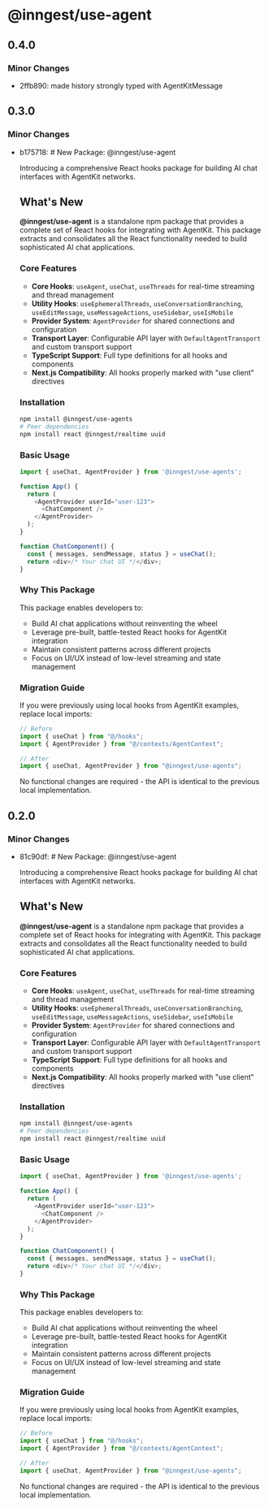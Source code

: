 # @inngest/use-agent

## 0.4.0

### Minor Changes

- 2ffb890: made history strongly typed with AgentKitMessage

## 0.3.0

### Minor Changes

- b175718: # New Package: @inngest/use-agent

  Introducing a comprehensive React hooks package for building AI chat interfaces with AgentKit networks.

  ## What's New

  **@inngest/use-agent** is a standalone npm package that provides a complete set of React hooks for integrating with AgentKit. This package extracts and consolidates all the React functionality needed to build sophisticated AI chat applications.

  ### Core Features

  - **Core Hooks**: `useAgent`, `useChat`, `useThreads` for real-time streaming and thread management
  - **Utility Hooks**: `useEphemeralThreads`, `useConversationBranching`, `useEditMessage`, `useMessageActions`, `useSidebar`, `useIsMobile`
  - **Provider System**: `AgentProvider` for shared connections and configuration
  - **Transport Layer**: Configurable API layer with `DefaultAgentTransport` and custom transport support
  - **TypeScript Support**: Full type definitions for all hooks and components
  - **Next.js Compatibility**: All hooks properly marked with "use client" directives

  ### Installation

  ```bash
  npm install @inngest/use-agents
  # Peer dependencies
  npm install react @inngest/realtime uuid
  ```

  ### Basic Usage

  ```typescript
  import { useChat, AgentProvider } from '@inngest/use-agents';

  function App() {
    return (
      <AgentProvider userId="user-123">
        <ChatComponent />
      </AgentProvider>
    );
  }

  function ChatComponent() {
    const { messages, sendMessage, status } = useChat();
    return <div>/* Your chat UI */</div>;
  }
  ```

  ### Why This Package

  This package enables developers to:

  - Build AI chat applications without reinventing the wheel
  - Leverage pre-built, battle-tested React hooks for AgentKit integration
  - Maintain consistent patterns across different projects
  - Focus on UI/UX instead of low-level streaming and state management

  ### Migration Guide

  If you were previously using local hooks from AgentKit examples, replace local imports:

  ```typescript
  // Before
  import { useChat } from "@/hooks";
  import { AgentProvider } from "@/contexts/AgentContext";

  // After
  import { useChat, AgentProvider } from "@inngest/use-agents";
  ```

  No functional changes are required - the API is identical to the previous local implementation.

## 0.2.0

### Minor Changes

- 81c90df: # New Package: @inngest/use-agent

  Introducing a comprehensive React hooks package for building AI chat interfaces with AgentKit networks.

  ## What's New

  **@inngest/use-agent** is a standalone npm package that provides a complete set of React hooks for integrating with AgentKit. This package extracts and consolidates all the React functionality needed to build sophisticated AI chat applications.

  ### Core Features

  - **Core Hooks**: `useAgent`, `useChat`, `useThreads` for real-time streaming and thread management
  - **Utility Hooks**: `useEphemeralThreads`, `useConversationBranching`, `useEditMessage`, `useMessageActions`, `useSidebar`, `useIsMobile`
  - **Provider System**: `AgentProvider` for shared connections and configuration
  - **Transport Layer**: Configurable API layer with `DefaultAgentTransport` and custom transport support
  - **TypeScript Support**: Full type definitions for all hooks and components
  - **Next.js Compatibility**: All hooks properly marked with "use client" directives

  ### Installation

  ```bash
  npm install @inngest/use-agents
  # Peer dependencies
  npm install react @inngest/realtime uuid
  ```

  ### Basic Usage

  ```typescript
  import { useChat, AgentProvider } from '@inngest/use-agents';

  function App() {
    return (
      <AgentProvider userId="user-123">
        <ChatComponent />
      </AgentProvider>
    );
  }

  function ChatComponent() {
    const { messages, sendMessage, status } = useChat();
    return <div>/* Your chat UI */</div>;
  }
  ```

  ### Why This Package

  This package enables developers to:

  - Build AI chat applications without reinventing the wheel
  - Leverage pre-built, battle-tested React hooks for AgentKit integration
  - Maintain consistent patterns across different projects
  - Focus on UI/UX instead of low-level streaming and state management

  ### Migration Guide

  If you were previously using local hooks from AgentKit examples, replace local imports:

  ```typescript
  // Before
  import { useChat } from "@/hooks";
  import { AgentProvider } from "@/contexts/AgentContext";

  // After
  import { useChat, AgentProvider } from "@inngest/use-agents";
  ```

  No functional changes are required - the API is identical to the previous local implementation.
